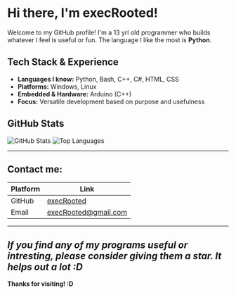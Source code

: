 # Hi there, I'm execRooted!

Welcome to my GitHub profile! I'm a 13 yrl old programmer who builds whatever I feel is useful or fun. The language I like the most is **Python**.

## Tech Stack & Experience

- **Languages I know:** Python, Bash, C++, C#, HTML, CSS
- **Platforms:** Windows, Linux
- **Embedded & Hardware:** Arduino (C++)
- **Focus:** Versatile development based on purpose and usefulness

## GitHub Stats

![GitHub Stats](https://github-readme-stats.vercel.app/api?username=execRooted&show_icons=true&hide_border=true&theme=radical)
![Top Languages](https://github-readme-stats.vercel.app/api/top-langs/?username=execRooted&layout=compact&theme=radical&langs_count=10&hide_border=true)

---
## Contact me:


| Platform      | Link                                   |
|---------------|----------------------------------------|
| GitHub        | [execRooted](https://github.com/execRooted)       |
| Email         | execRooted@gmail.com  |


---
***If you find any of my programs useful or intresting, please consider giving them a star. It helps out a lot :D***
---
**Thanks for visiting! :D**

